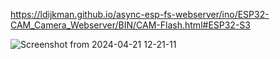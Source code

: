 https://ldijkman.github.io/async-esp-fs-webserver/ino/ESP32-CAM_Camera_Webserver/BIN/CAM-Flash.html#ESP32-S3

![Screenshot from 2024-04-21 12-21-11](https://github.com/ldijkman/async-esp-fs-webserver/assets/45427770/146f8805-76f0-4986-9b2a-5dde3f4fa864)
